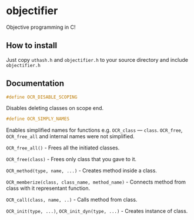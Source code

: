 # objectifier
Objective programming in C!

## How to install
Just copy `uthash.h` and `objectifier.h` to your source directory and include `objectifier.h`

## Documentation
```c
#define OCR_DISABLE_SCOPING
```
Disables deleting classes on scope end.
```c
#define OCR_SIMPLY_NAMES
```
Enables simplified names for functions e.g. `OCR_class` — `class`. `OCR_free`, `OCR_free_all` and internal names were not simplified.

`OCR_free_all()` - Frees all the initiated classes.

`OCR_free(class)` - Frees only class that you gave to it.

`OCR_method(type, name, ...)` - Creates method inside a class.

`OCR_memberize(class, class_name, method_name)` - Connects method from class with it representant function.

`OCR_call(class, name, ..)` - Calls method from class.

`OCR_init(type, ...)`, `OCR_init_dyn(type, ...)` - Creates instance of class.